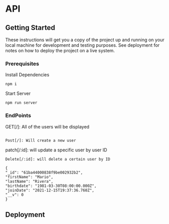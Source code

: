 
# API 


## Getting Started

These instructions will get you a copy of the project up and running on your local machine for development and testing purposes. See deployment for notes on how to deploy the project on a live system.

### Prerequisites

Install Dependencies
```
npm i
```
Start Server
```
npm run server
```

### EndPoints

GET[/]: All of the users will be displayed

```

Post[/]: Will create a new user

```
patch[/:id]: will update a specific user by user ID

```
Delete[/:id]: will delete a certain user by ID

```

```
{
"_id": "61ba44000838f9be002932b2",
"firstName": "Mario",
"lastName": "Rivera",
"birthdate": "1981-03-30T08:00:00.000Z",
"joinDate": "2021-12-15T19:37:36.760Z",
"__v": 0
}
```

## Deployment
